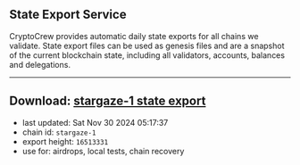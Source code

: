 ## State Export Service
CryptoCrew provides automatic daily state exports for all chains we validate. State export files can be used as genesis files and are a snapshot of the current blockchain state, including all validators, accounts, balances and delegations.

---
**Download: [stargaze-1 state export](https://dl-eu2.ccvalidators.com/SERVICE/stargaze/stargaze-1_export_16513331.json)**
---

- last updated: Sat Nov 30 2024 05:17:37
- chain id: `stargaze-1`
- export height: `16513331`
- use for: airdrops, local tests, chain recovery

